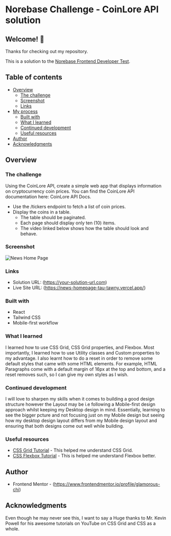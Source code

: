 # Norebase Challenge - CoinLore API solution

## Welcome! 👋

Thanks for checking out my repository.

This is a solution to the [Norebase Frontend Developer Test](https://docs.google.com/document/d/1nLXm-TuhhSP7FY90GPL-9Ce_lA15b1S0DsC4Zc7brSM/edit?tab=t.0).  

## Table of contents

- [Overview](#overview)
  - [The challenge](#the-challenge)
  - [Screenshot](#screenshot)
  - [Links](#links)
- [My process](#my-process)
  - [Built with](#built-with)
  - [What I learned](#what-i-learned)
  - [Continued development](#continued-development)
  - [Useful resources](#useful-resources)
- [Author](#author)
- [Acknowledgments](#acknowledgments)


## Overview

### The challenge

Using the CoinLore API, create a simple web app that displays information on cryptocurrency coin prices. You can find the CoinLore API documentation here: CoinLore API Docs.

- Use the /tickers endpoint to fetch a list of coin prices.
- Display the coins in a table.
    - The table should be paginated.
    - Each page should display only ten (10) items.
    - The video linked below shows how the table should look and behave.


### Screenshot

![News Home Page](./Screenshot_2024-06-15%20Frontend%20Mentor%20News%20homepage(1).png)


### Links

- Solution URL: (https://your-solution-url.com)
- Live Site URL: (https://news-homepage-tau-tawny.vercel.app/)


### Built with

- React
- Tailwind CSS
- Mobile-first workflow


### What I learned

I learned how to use CSS Grid, CSS Grid properties, and Flexbox. Most importantly, I learned how to use Utility classes and Custom properties to my advantage. I also learnt how to do a reset in order to remove some default styles that came with some HTML elements. For example, HTML Paragraphs come with a default margin of 16px at the top and bottom, and a reset removes such, so I can give my own styles as I wish.


### Continued development

I will love to sharpen my skills when it comes to building a good design structure however the Layout may be i.e following a Mobile-first design approach whilst keeping my Desktop design in mind. Essentially, learning to see the bigger pcture and not focusing just on my Mobile design but seeing how my desktop design layout differs from my Mobile design layout and ensuring that both designs come out well while building.


### Useful resources

- [CSS Grid Tutorial](https://www.youtube.com/watch?v=rg7Fvvl3taU&t=485s) - This helped me understand CSS Grid.
- [CSS Flexbox Tutorial](https://www.youtube.com/watch?v=u044iM9xsWU&t=987s) - This is helped me understand Flexbox better.


## Author

- Frontend Mentor - (https://www.frontendmentor.io/profile/glamorous-chi)

## Acknowledgments

Even though he may never see this, I want to say a Huge thanks to Mr. Kevin Powell for his awesome tutorials on YouTube on CSS Grid and CSS as a whole.
